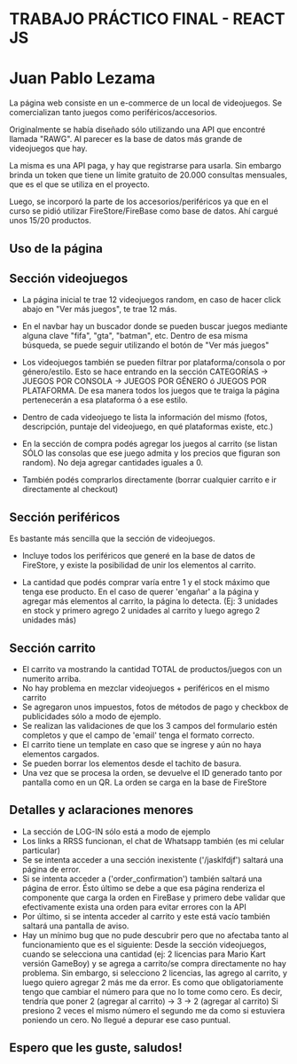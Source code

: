 # TRABAJO PRÁCTICO FINAL - REACT JS
# Juan Pablo Lezama

La página web consiste en un e-commerce de un local de videojuegos. 
Se comercializan tanto juegos como periféricos/accesorios.

Originalmente se había diseñado sólo utilizando una API que encontré llamada "RAWG". Al parecer es la base de datos más grande de videojuegos que hay.

La misma es una API paga, y hay que registrarse para usarla. Sin embargo brinda un token que tiene un límite gratuito de 20.000 consultas mensuales, que es el que se utiliza en el proyecto.

Luego, se incorporó la parte de los accesorios/periféricos ya que en el curso se pidió utilizar FireStore/FireBase como base de datos. Ahí cargué unos 15/20 productos.

## Uso de la página

## Sección videojuegos
- La página inicial te trae 12 videojuegos random, en caso de hacer click abajo en "Ver más juegos", te trae 12 más.

- En el navbar hay un buscador donde se pueden buscar juegos mediante alguna clave "fifa", "gta", "batman", etc. Dentro de esa misma búsqueda, se puede seguir utilizando el botón de "Ver más juegos"

- Los videojuegos también se pueden filtrar por plataforma/consola o por género/estilo. Esto se hace entrando en la sección CATEGORÍAS -> JUEGOS POR CONSOLA -> JUEGOS POR GÉNERO ó JUEGOS POR PLATAFORMA.
De esa manera todos los juegos que te traiga la página pertenecerán a esa plataforma ó a ese estilo.

- Dentro de cada videojuego te lista la información del mismo (fotos, descripción, puntaje del videojuego, en qué plataformas existe, etc.)

- En la sección de compra podés agregar los juegos al carrito (se listan SÓLO las consolas que ese juego admita y los precios que figuran son random).
No deja agregar cantidades iguales a 0.

- También podés comprarlos directamente (borrar cualquier carrito e ir directamente al checkout)

## Sección periféricos

Es bastante más sencilla que la sección de videojuegos. 

- Incluye todos los periféricos que generé en la base de datos de FireStore, y existe la posibilidad de unir los elementos al carrito. 

- La cantidad que podés comprar varía entre 1 y el stock máximo que tenga ese producto. En el caso de querer 'engañar' a la página y agregar más elementos al carrito, la página lo detecta. (Ej: 3 unidades en stock y primero agrego 2 unidades al carrito y luego agrego 2 unidades más)

## Sección carrito

- El carrito va mostrando la cantidad TOTAL de productos/juegos con un numerito arriba.
- No hay problema en mezclar videojuegos + periféricos en el mismo carrito
- Se agregaron unos impuestos, fotos de métodos de pago y checkbox de publicidades sólo a modo de ejemplo.
- Se realizan las validaciones de que los 3 campos del formulario estén completos y que el campo de 'email' tenga el formato correcto.
- El carrito tiene un template en caso que se ingrese y aún no haya elementos cargados.
- Se pueden borrar los elementos desde el tachito de basura.
- Una vez que se procesa la orden, se devuelve el ID generado tanto por pantalla como en un QR. La orden se carga en la base de FireStore

## Detalles y aclaraciones menores

- La sección de LOG-IN sólo está a modo de ejemplo
- Los links a RRSS funcionan, el chat de Whatsapp también (es mi celular particular)
- Se se intenta acceder a una sección inexistente ('/jasklfdjf') saltará una página de error.
- Si se intenta acceder a ('order_confirmation') también saltará una página de error.
Ésto último se debe a que esa página renderiza el componente que carga la orden en FireBase y primero debe validar que efectivamente exista una orden para evitar errores con la API
- Por último, si se intenta acceder al carrito y este está vacío también saltará una pantalla de aviso.
- Hay un mínimo bug que no pude descubrir pero que no afectaba tanto al funcionamiento que es el siguiente:
Desde la sección videojuegos, cuando se selecciona una cantidad (ej: 2 licencias para Mario Kart versión GameBoy) y se agrega a carrito/se compra directamente no hay problema.
Sin embargo, si selecciono 2 licencias, las agrego al carrito, y luego quiero agregar 2 más me da error. Es como que obligatoriamente tengo que cambiar el número para que no lo tome como cero.
Es decir, tendría que poner 2 (agregar al carrito) -> 3 -> 2 (agregar al carrito)
Si presiono 2 veces el mismo número el segundo me da como si estuviera poniendo un cero. No llegué a depurar ese caso puntual.

## Espero que les guste, saludos!